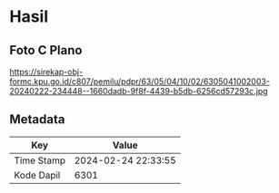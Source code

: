 # Hasil

## Foto C Plano

https://sirekap-obj-formc.kpu.go.id/c807/pemilu/pdpr/63/05/04/10/02/6305041002003-20240222-234448--1660dadb-9f8f-4439-b5db-6256cd57293c.jpg


## Metadata

| Key        | Value               |
| ---------- | ------------------- |
| Time Stamp | 2024-02-24 22:33:55 |
| Kode Dapil | 6301                |



